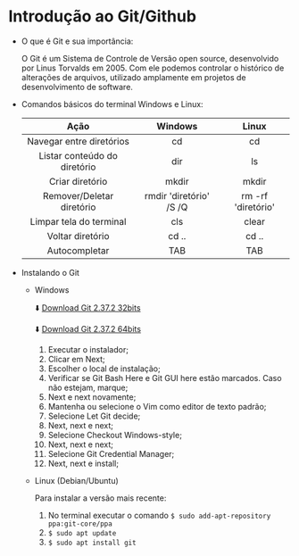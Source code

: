 # Introdução ao Git/Github

 - O que é Git e sua importância:

   O Git é um Sistema de Controle de Versão open source, desenvolvido por Linus Torvalds em 2005. Com ele podemos controlar o histórico de alterações de arquivos, utilizado amplamente em projetos de desenvolvimento de software.

- Comandos básicos do terminal Windows e Linux:

  |             Ação             |         Windows         |       Linux        |
  | :--------------------------: | :---------------------: | :----------------: |
  |   Navegar entre diretórios   |           cd            |         cd         |
  | Listar conteúdo do diretório |           dir           |         ls         |
  |       Criar diretório        |          mkdir          |       mkdir        |
  |  Remover/Deletar diretório   | rmdir 'diretório' /S /Q | rm -rf 'diretório' |
  |   Limpar tela do terminal    |           cls           |       clear        |
  |       Voltar diretório       |          cd ..          |       cd ..        |
  |        Autocompletar         |           TAB           |        TAB         |



- Instalando o Git

  - Windows

    :arrow_down: [Download Git 2.37.2 32bits](https://github.com/git-for-windows/git/releases/download/v2.37.2.windows.2/Git-2.37.2.2-32-bit.exe)

    :arrow_down: [Download Git 2.37.2 64bits](https://github.com/git-for-windows/git/releases/download/v2.37.2.windows.2/Git-2.37.2.2-64-bit.exe)

    

    1. Executar o instalador;
    2. Clicar em Next;
    3. Escolher o local de instalação;
    4. Verificar se Git Bash Here e Git GUI here estão marcados. Caso não estejam, marque;
    5. Next e next novamente;
    6. Mantenha ou selecione o Vim como editor de texto padrão;
    7. Selecione Let Git decide;
    8. Next, next e next;
    9. Selecione Checkout Windows-style;
    10. Next, next e next;
    11. Selecione Git Credential Manager;
    12. Next, next e install;

  

  - Linux (Debian/Ubuntu)

    Para instalar a versão mais recente:

    1. No terminal executar o comando `$ sudo add-apt-repository ppa:git-core/ppa`
    2. `$ sudo apt update`
    3. `$ sudo apt install git`